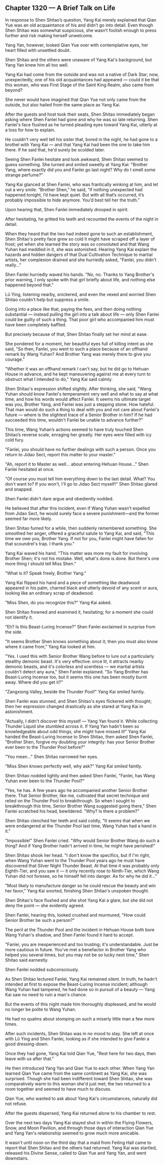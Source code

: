 ## Chapter 1320 — A Brief Talk on Life

In response to Shen Shitao’s question, Yang Kai merely explained that Qian Yue was an old acquaintance of his and didn’t go into detail. Even though Shen Shitao was somewhat suspicious, she wasn’t foolish enough to press further and risk making herself unwelcome.

Yang Yan, however, looked Qian Yue over with contemplative eyes, her heart filled with unsettled doubt.

Shen Shitao and the others were unaware of Yang Kai's background, but Yang Yan knew him all too well.

Yang Kai had come from the outside and was not a native of Dark Star; now, unexpectedly, one of his old acquaintances had appeared — could it be that this woman, who was First Stage of the Saint King Realm, also came from beyond?

She never would have imagined that Qian Yue not only came from the outside, but also hailed from the same place as Yang Kai.

After the guests and host took their seats, Shen Shitao immediately began asking where Shen Fanlei had gone and why he was so late returning. Shen Fanlei's face flushed as he turned pleading eyes toward Yang Kai, utterly at a loss for how to explain.

He couldn't very well tell his sister that, bored in the night, he had gone to a brothel with Yang Kai — and that Yang Kai had been the one to take him there. If he said that, he'd surely be scolded later.

Seeing Shen Fanlei hesitate and look awkward, Shen Shitao seemed to guess something. She turned and smiled sweetly at Yang Kai: "Brother Yang, where exactly did you and Fanlei go last night? Why do I smell some strange perfume?"

Yang Kai glanced at Shen Fanlei, who was frantically winking at him, and let out a wry smile. “Brother Shen,” he said, “if nothing unexpected had happened tonight, I’d have kept quiet. But with all that’s occurred, it’s probably impossible to hide anymore. You’d best tell her the truth.”

Upon hearing that, Shen Fanlei immediately drooped in spirit.

After hesitating, he gritted his teeth and recounted the events of the night in detail.

When they heard that the two had indeed gone to such an establishment, Shen Shitao's pretty face grew so cold it might have scraped off a layer of frost; yet when she learned the story was so convoluted and that Wang Yuhan had meddled in it, she was astonished. Hearing Yang Kai explain the hazards and hidden dangers of that Dual Cultivation Technique to martial artists, her complexion drained and she hurriedly asked, "Fanlei, you didn't really…"

Shen Fanlei hurriedly waved his hands. "No, no. Thanks to Yang Brother's prior warning, I only spoke with that girl briefly about life, and nothing else happened beyond that."

Lü Ying, listening nearby, snickered, and even the vexed and worried Shen Shitao couldn't help but suppress a smile.

Going into a place like that, paying the fees, and then doing nothing substantial — instead pulling the girl into a talk about life — only Shen Fanlei could be guilty of such a thing. That poor girl who accompanied him must have been completely baffled.

But precisely because of that, Shen Shitao finally set her mind at ease.

She pondered for a moment, her beautiful eyes full of killing intent as she said, "So then, Fanlei, you went to such a place because of an offhand remark by Wang Yuhan? And Brother Yang was merely there to give you courage."

"Whether it was an offhand remark I can't say, but he did go to Hehuan House in advance, and he kept maneuvering against me at every turn to obstruct what I intended to do," Yang Kai said calmly.

Shen Shitao's expression shifted slightly. After thinking, she said, "Wang Yuhan should know Fanlei's temperament very well and what to say at what time, and how his words would affect Fanlei. It seems his ultimate target was you, Brother Yang, and Fanlei was just a stepping stone. How hateful. That man would do such a thing to deal with you and not care about Fanlei's future — where is the slightest trace of a Senior Brother in him? If he had succeeded this time, wouldn't Fanlei be unable to advance further?"

This time, Wang Yuhan’s actions seemed to have truly touched Shen Shitao’s reverse scale, enraging her greatly. Her eyes were filled with icy cold fury.

"Fanlei, you should have no further dealings with such a person. Once you return to Jidao Sect, report this matter to your master."

"Ah, report it to Master as well… about entering Hehuan House…" Shen Fanlei hesitated at once.

"Of course you must tell him everything down to the last detail. What? You don't want to? If you won't, I'll go to Jidao Sect myself!" Shen Shitao glared and snapped.

Shen Fanlei didn't dare argue and obediently nodded.

He believed that after this incident, even if Wang Yuhan wasn’t expelled from Jidao Sect, he would surely face a severe punishment—and the former seemed far more likely.

Shen Shitao fumed for a while, then suddenly remembered something. She smoothed her anger, offered a graceful salute to Yang Kai, and said, "This time we owe you, Brother Yang. If not for you, Fanlei might have fallen for that scoundrel's trap. I thank you."

Yang Kai waved his hand. "This matter was more my fault for involving Brother Shen; it's not his mistake. Well, what's done is done. But there's one more thing I should tell Miss Shen."

"What is it? Speak freely, Brother Yang."

Yang Kai flipped his hand and a piece of something like deadwood appeared in his palm, charred black and utterly devoid of any scent or aura, looking like an ordinary scrap of deadwood.

"Miss Shen, do you recognize this?" Yang Kai asked.

Shen Shitao frowned and examined it, hesitating; for a moment she could not identify it.

“Eh? Is this Beast-Luring Incense?” Shen Fanlei exclaimed in surprise from the side.

"It seems Brother Shen knows something about it; then you must also know where it came from," Yang Kai looked at him.

"Yes. I used this with Senior Brother Wang before to lure out a particularly stealthy demonic beast. It's very effective: once lit, it attracts nearby demonic beasts, and it's colorless and scentless — we martial artists couldn't detect any aura," Shen Fanlei explained. "So Yang Brother has Beast-Luring Incense too, but it seems this one has been mostly burnt away. Where did you get it?"

"Zangxiong Valley, beside the Thunder Pool!" Yang Kai smiled faintly.

Shen Fanlei was stunned, and Shen Shitao's eyes flickered with thought; then her expression changed drastically as she stared at Yang Kai in astonishment.

"Actually, I didn't discover this myself — Yang Yan found it. While collecting Thunder Liquid she stumbled across it. If Yang Yan hadn't been so knowledgeable about odd things, she might have missed it!" Yang Kai handed the Beast-Luring Incense to Shen Shitao, then asked Shen Fanlei, "Brother Shen, forgive my doubting your integrity: has your Senior Brother ever been to the Thunder Pool before?"

"You mean…" Shen Shitao narrowed her eyes.

"Miss Shen knows perfectly well, why ask?" Yang Kai smiled faintly.

Shen Shitao nodded lightly and then asked Shen Fanlei, "Fanlei, has Wang Yuhan ever been to the Thunder Pool?"

"Yes, he has. A few years ago he accompanied another Senior Brother there. That Senior Brother, like me, cultivated that secret technique and relied on the Thunder Pool to breakthrough. So when I sought to breakthrough this time, Senior Brother Wang suggested going there," Shen Fanlei scratched his head, bewildered. "Why? Is there a problem?"

Shen Shitao clenched her teeth and said coldly, "It seems that when we were endangered at the Thunder Pool last time, Wang Yuhan had a hand in it."

"Impossible!" Shen Fanlei cried. "Why would Senior Brother Wang do such a thing? And if Yang Brother hadn't arrived in time, he might have perished!"

Shen Shitao shook her head. "I don't know the specifics, but if I'm right, when Wang Yuhan went to the Thunder Pool years ago he must have discovered that Silver Night Thunder Beast. At that time it was probably only Eighth-Tier, and you saw it — it only recently rose to Ninth-Tier, which Wang Yuhan did not foresee, so he himself fell into danger. As for why he did it…"

"Most likely to manufacture danger so he could rescue the beauty and win her favor," Yang Kai snorted, finishing Shen Shitao's unspoken thought.

Shen Shitao's face flushed and she shot Yang Kai a glare, but she did not deny the point — she evidently agreed.

Shen Fanlei, hearing this, looked crushed and murmured, "How could Senior Brother be such a person?"

The peril at the Thunder Pool and the incident in Hehuan House both bore Wang Yuhan's shadow, and Shen Fanlei found it hard to accept.

"Fanlei, you are inexperienced and too trusting; it's understandable. Just be more cautious in future. You've met a benefactor in Brother Yang who helped you several times, but you may not be so lucky next time," Shen Shitao said earnestly.

Shen Fanlei nodded subconsciously.

As Shen Shitao lectured Fanlei, Yang Kai remained silent. In truth, he hadn't intended at first to expose the Beast-Luring Incense incident; although Wang Yuhan had tampered, he had done so in pursuit of a beauty — Yang Kai saw no need to ruin a man's chance.

But the events of this night made him thoroughly displeased, and he would no longer be polite to Wang Yuhan.

He had no qualms about stomping on such a miserly little man a few more times.

After such incidents, Shen Shitao was in no mood to stay. She left at once with Lü Ying and Shen Fanlei, looking as if she intended to give Fanlei a good dressing-down.

Once they had gone, Yang Kai told Qian Yue, "Rest here for two days, then leave with us after that."

He then introduced Yang Yan and Qian Yue to each other. When Yang Yan learned Qian Yue came from the same continent as Yang Kai, she was surprised. Though she had been indifferent toward Shen Shitao, she was comparatively warm to this woman she'd just met; the two returned to a room together and seemed to have much to discuss.

Qian Yue, who wanted to ask about Yang Kai's circumstances, naturally did not refuse.

After the guests dispersed, Yang Kai returned alone to his chamber to rest.

Over the next two days Yang Kai stayed shut in within the Flying Flowers, Snow, and Moon Pavilion, and through those days of interaction Qian Yue and Yang Yan's relationship seemed to grow much more amicable.

It wasn't until noon on the third day that a maid from Feiling Hall came to report that Shen Shitao and the others had returned. Yang Kai was startled, released his Divine Sense, called to Qian Yue and Yang Yan, and went downstairs.